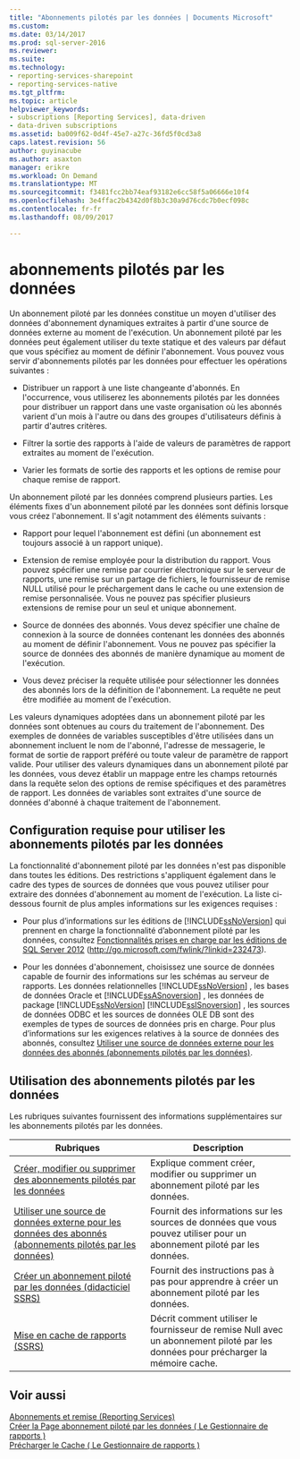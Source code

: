 ```yaml
---
title: "Abonnements pilotés par les données | Documents Microsoft"
ms.custom: 
ms.date: 03/14/2017
ms.prod: sql-server-2016
ms.reviewer: 
ms.suite: 
ms.technology:
- reporting-services-sharepoint
- reporting-services-native
ms.tgt_pltfrm: 
ms.topic: article
helpviewer_keywords:
- subscriptions [Reporting Services], data-driven
- data-driven subscriptions
ms.assetid: ba009f62-0d4f-45e7-a27c-36fd5f0cd3a8
caps.latest.revision: 56
author: guyinacube
ms.author: asaxton
manager: erikre
ms.workload: On Demand
ms.translationtype: MT
ms.sourcegitcommit: f3481fcc2bb74eaf93182e6cc58f5a06666e10f4
ms.openlocfilehash: 3e4ffac2b4342d0f8b3c30a9d76cdc7b0ecf098c
ms.contentlocale: fr-fr
ms.lasthandoff: 08/09/2017

---
```

# <a name="data-driven-subscriptions"></a>abonnements pilotés par les données
  Un abonnement piloté par les données constitue un moyen d'utiliser des données d'abonnement dynamiques extraites à partir d'une source de données externe au moment de l'exécution. Un abonnement piloté par les données peut également utiliser du texte statique et des valeurs par défaut que vous spécifiez au moment de définir l'abonnement. Vous pouvez vous servir d'abonnements pilotés par les données pour effectuer les opérations suivantes :  
  
-   Distribuer un rapport à une liste changeante d'abonnés. En l'occurrence, vous utiliserez les abonnements pilotés par les données pour distribuer un rapport dans une vaste organisation où les abonnés varient d'un mois à l'autre ou dans des groupes d'utilisateurs définis à partir d'autres critères.  
  
-   Filtrer la sortie des rapports à l'aide de valeurs de paramètres de rapport extraites au moment de l'exécution.  
  
-   Varier les formats de sortie des rapports et les options de remise pour chaque remise de rapport.  
  
 Un abonnement piloté par les données comprend plusieurs parties. Les éléments fixes d'un abonnement piloté par les données sont définis lorsque vous créez l'abonnement. Il s'agit notamment des éléments suivants :  
  
-   Rapport pour lequel l'abonnement est défini (un abonnement est toujours associé à un rapport unique).  
  
-   Extension de remise employée pour la distribution du rapport. Vous pouvez spécifier une remise par courrier électronique sur le serveur de rapports, une remise sur un partage de fichiers, le fournisseur de remise NULL utilisé pour le préchargement dans le cache ou une extension de remise personnalisée. Vous ne pouvez pas spécifier plusieurs extensions de remise pour un seul et unique abonnement.  
  
-   Source de données des abonnés. Vous devez spécifier une chaîne de connexion à la source de données contenant les données des abonnés au moment de définir l'abonnement. Vous ne pouvez pas spécifier la source de données des abonnés de manière dynamique au moment de l'exécution.  
  
-   Vous devez préciser la requête utilisée pour sélectionner les données des abonnés lors de la définition de l'abonnement. La requête ne peut être modifiée au moment de l'exécution.  
  
 Les valeurs dynamiques adoptées dans un abonnement piloté par les données sont obtenues au cours du traitement de l'abonnement. Des exemples de données de variables susceptibles d'être utilisées dans un abonnement incluent le nom de l'abonné, l'adresse de messagerie, le format de sortie de rapport préféré ou toute valeur de paramètre de rapport valide. Pour utiliser des valeurs dynamiques dans un abonnement piloté par les données, vous devez établir un mappage entre les champs retournés dans la requête selon des options de remise spécifiques et des paramètres de rapport. Les données de variables sont extraites d'une source de données d'abonné à chaque traitement de l'abonnement.  
  
## <a name="requirements-for-using-data-driven-subscriptions"></a>Configuration requise pour utiliser les abonnements pilotés par les données  
 La fonctionnalité d'abonnement piloté par les données n'est pas disponible dans toutes les éditions. Des restrictions s'appliquent également dans le cadre des types de sources de données que vous pouvez utiliser pour extraire des données d'abonnement au moment de l'exécution. La liste ci-dessous fournit de plus amples informations sur les exigences requises :  
  
-   Pour plus d’informations sur les éditions de [!INCLUDE[ssNoVersion](../../includes/ssnoversion-md.md)] qui prennent en charge la fonctionnalité d’abonnement piloté par les données, consultez [Fonctionnalités prises en charge par les éditions de SQL Server 2012](http://go.microsoft.com/fwlink/?linkid=232473) (http://go.microsoft.com/fwlink/?linkid=232473).  
  
-   Pour les données d'abonnement, choisissez une source de données capable de fournir des informations sur les schémas au serveur de rapports. Les données relationnelles [!INCLUDE[ssNoVersion](../../includes/ssnoversion-md.md)] , les bases de données Oracle et [!INCLUDE[ssASnoversion](../../includes/ssasnoversion-md.md)] , les données de package [!INCLUDE[ssNoVersion](../../includes/ssnoversion-md.md)] [!INCLUDE[ssISnoversion](../../includes/ssisnoversion-md.md)] , les sources de données ODBC et les sources de données OLE DB sont des exemples de types de sources de données pris en charge. Pour plus d’informations sur les exigences relatives à la source de données des abonnés, consultez [Utiliser une source de données externe pour les données des abonnés &#40;abonnements pilotés par les données&#41;](../../reporting-services/subscriptions/use-an-external-data-source-for-subscriber-data-data-driven-subscription.md).  
  
## <a name="working-with-data-driven-subscriptions"></a>Utilisation des abonnements pilotés par les données  
 Les rubriques suivantes fournissent des informations supplémentaires sur les abonnements pilotés par les données.  
  
|Rubriques|Description|  
|------------|-----------------|  
|[Créer, modifier ou supprimer des abonnements pilotés par les données](../../reporting-services/subscriptions/create-modify-and-delete-data-driven-subscriptions.md)|Explique comment créer, modifier ou supprimer un abonnement piloté par les données.|  
|[Utiliser une source de données externe pour les données des abonnés &#40;abonnements pilotés par les données&#41;](../../reporting-services/subscriptions/use-an-external-data-source-for-subscriber-data-data-driven-subscription.md)|Fournit des informations sur les sources de données que vous pouvez utiliser pour un abonnement piloté par les données.|  
|[Créer un abonnement piloté par les données &#40;didacticiel SSRS&#41;](../../reporting-services/create-a-data-driven-subscription-ssrs-tutorial.md)|Fournit des instructions pas à pas pour apprendre à créer un abonnement piloté par les données.|  
|[Mise en cache de rapports &#40;SSRS&#41;](../../reporting-services/report-server/caching-reports-ssrs.md)|Décrit comment utiliser le fournisseur de remise Null avec un abonnement piloté par les données pour précharger la mémoire cache.|  
  
## <a name="see-also"></a>Voir aussi  
 [Abonnements et remise &#40;Reporting Services&#41;](../../reporting-services/subscriptions/subscriptions-and-delivery-reporting-services.md)   
 [Créer la Page abonnement piloté par les données &#40; Le Gestionnaire de rapports &#41;](http://msdn.microsoft.com/library/814b4653-572a-48c7-847f-b310ba0f3046)   
 [Précharger le Cache &#40; Le Gestionnaire de rapports &#41;](../../reporting-services/report-server/preload-the-cache-report-manager.md)  
  
  


